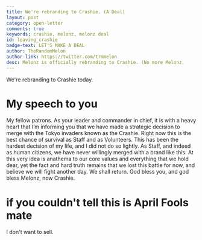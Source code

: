 ```yaml
---
title: We're rebranding to Crashie. (A Deal)
layout: post
category: open-letter
comments: true
keywords: crashie, melonz, melonz deal
id: leaving_crashie
badge-text: LET'S MAKE A DEAL
author: TheRandomMelon
author-link: https://twitter.com/trmmelon
desc: Melonz is officially rebranding to Crashie. (No more Melonz,
---
```


We're rebranding to Crashie today.

# My speech to you

My fellow patrons. As your leader and commander in chief, it is with a heavy heart that I’m informing you that we have made a strategic decision to merge with the Tokyo invaders known as the Crashie. Right now this is the best chance of survival as Staff and as Volunteers. This has been the hardest decision of my life, and I did not do so lightly. As Staff, and indeed as human citizens, we have never willingly merged with a brand like this. At this very idea is anathema to our core values and everything that we hold dear, yet the fact and hard truth remains that we lost this battle for now, and believe we will fight another day. We shall return. God bless you, and god bless Melonz, now Crashie.

# if you couldn't tell this is April Fools mate

I don't want to sell.
